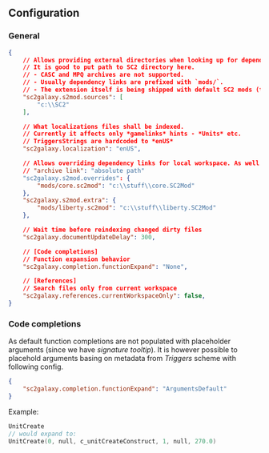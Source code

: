 ## Configuration

### General

```json
{
    // Allows providing external directories when looking up for dependencies.
    // It is good to put path to SC2 directory here.
    // - CASC and MPQ archives are not supported.
    // - Usually dependency links are prefixed with `mods/`.
    // - The extension itself is being shipped with default SC2 mods (they're stripped from irrevelant files, also only *enUS* localization is included).
    "sc2galaxy.s2mod.sources": [
        "c:\\SC2"
    ],

    // What localizations files shall be indexed.
    // Currently it affects only *gamelinks* hints - *Units* etc.
    // TriggersStrings are hardcoded to *enUS*
    "sc2galaxy.localization": "enUS",

    // Allows overriding dependency links for local workspace. As well as forcing indexing of extra ones.
    // "archive link": "absolute path"
    "sc2galaxy.s2mod.overrides": {
        "mods/core.sc2mod": "c:\\stuff\\core.SC2Mod"
    },
    "sc2galaxy.s2mod.extra": {
        "mods/liberty.sc2mod": "c:\\stuff\\liberty.SC2Mod"
    },

    // Wait time before reindexing changed dirty files
    "sc2galaxy.documentUpdateDelay": 300,

    // [Code completions]
    // Function expansion behavior
    "sc2galaxy.completion.functionExpand": "None",

    // [References]
    // Search files only from current workspace
    "sc2galaxy.references.currentWorkspaceOnly": false,
}
```

### Code completions
As default function completions are not populated with placeholder arguments (since we have *signature tooltip*).
It is however possible to placehold arguments basing on metadata from *Triggers* scheme with following config.
```json
{
    "sc2galaxy.completion.functionExpand": "ArgumentsDefault"
}
```
Example:
```c
UnitCreate
// would expand to:
UnitCreate(0, null, c_unitCreateConstruct, 1, null, 270.0)
```